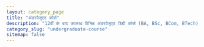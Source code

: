 ```yaml
---
layout: category_page
title: "अंडरग्रेजुएट कोर्स"
description: "12वीं के बाद उपलब्ध विभिन्न अंडरग्रेजुएट डिग्री कोर्स (BA, BSc, BCom, BTech) के बारे में जानकारी और सही चुनाव कैसे करें।"
category_slug: "undergraduate-course"
sitemap: false
---
```

